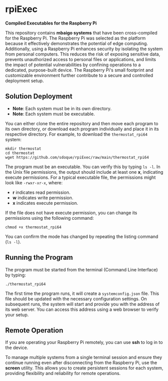 # rpiExec

**Compiled Executables for the Raspberry Pi**

This repository contains **mbaigo systems** that have been cross-compiled for the Raspberry Pi. The Raspberry Pi was selected as the platform because it effectively demonstrates the potential of edge computing. Additionally, using a Raspberry Pi enhances security by isolating the system from personal computers. This reduces the risk of exposing sensitive data, prevents unauthorized access to personal files or applications, and limits the impact of potential vulnerabilities by confining operations to a dedicated, purpose-built device. The Raspberry Pi's small footprint and customizable environment further contribute to a secure and controlled deployment setup.

## Solution Deployment

- **Note**: Each system must be in its own directory.
- **Note**: Each system must be executable.

You can either clone the entire repository and then move each program to its own directory, or download each program individually and place it in its respective directory. For example, to download the `thermostat_rpi64` system:

```
mkdir thermostat
cd thermostat
wget https://github.com/sdoque/rpiExec/raw/main/thermostat_rpi64
```

The program must be an executable. You can verify this by typing `ls -l`. In the Unix file permissions, the output should include at least one **x**, indicating execute permissions. For a typical executable file, the permissions might look like `-rwxr-xr-x`, where:

- **r** indicates read permission.
- **w** indicates write permission.
- **x** indicates execute permission.

If the file does not have execute permission, you can change its permissions using the following command:

```
chmod +x thermostat_rpi64
```

You can confirm the mode has changed by repeating the listing command (`ls -l`).

## Running the Program

The program must be started from the terminal (Command Line Interface) by typing:

```
./thermostat_rpi64
```

The first time the program runs, it will create a `systemconfig.json` file. This file should be updated with the necessary configuration settings. On subsequent runs, the system will start and provide you with the address of its web server. You can access this address using a web browser to verify your setup.

## Remote Operation

If you are operating your Raspberry Pi remotely, you can use **ssh** to log in to the device. 

To manage multiple systems from a single terminal session and ensure they continue running even after disconnecting from the Raspberry Pi, use the **screen** utility. This allows you to create persistent sessions for each system, providing flexibility and reliability for remote operations.